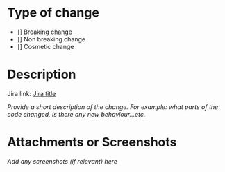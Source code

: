 # Type of change
- [] Breaking change
- [] Non breaking change
- [] Cosmetic change

# Description
Jira link: [Jira title](https://jira.tools.tax.service.gov.uk/browse/ARSSTB-151)

_Provide a short description of the change. For example: what parts of the code changed, is there any new behaviour...etc._

# Attachments or Screenshots
_Add any screenshots (if relevant) here_